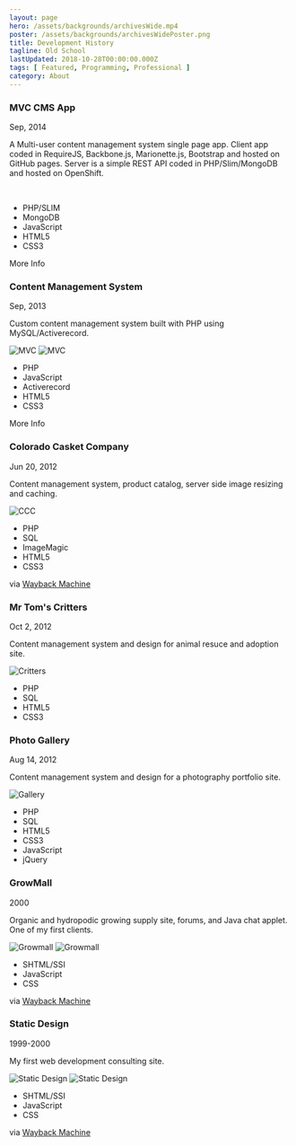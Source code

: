 ```yaml
---
layout: page
hero: /assets/backgrounds/archivesWide.mp4
poster: /assets/backgrounds/archivesWidePoster.png
title: Development History
tagline: Old School
lastUpdated: 2018-10-28T00:00:00.000Z
tags: [ Featured, Programming, Professional ]
category: About
---
```


### MVC CMS App

Sep, 2014

A Multi-user content management system single page app. Client app coded in
RequireJS, Backbone.js, Marionette.js, Bootstrap and hosted on GitHub pages.
Server is a simple REST API coded in PHP/Slim/MongoDB and hosted on OpenShift.

<img class="lazyLoad thumbnail" :data-src="$withBase('/assets/professional/MVC1.png')" alt=""/>
<img class="lazyLoad thumbnail" :data-src="$withBase('/assets/professional/MVC2.png')" alt=""/>

-   PHP/SLIM
-   MongoDB
-   JavaScript
-   HTML5
-   CSS3

<a :href="$withBase('/pages/portfolio/mvc/')">More Info</a>

### Content Management System

Sep, 2013

Custom content management system built with PHP using MySQL/Activerecord.

<img class="lazyLoad thumbnail" :data-src="$withBase('/assets/professional/CMSCode.png')" alt="MVC">
<img class="lazyLoad thumbnail" :data-src="$withBase('/assets/professional/CMSProjects.png')" alt="MVC">

-   PHP
-   JavaScript
-   Activerecord
-   HTML5
-   CSS3

<a :href="$withBase('/pages/portfolio/cms/')">More Info</a>

### Colorado Casket Company

Jun 20, 2012

Content management system, product catalog, server side image resizing and caching.

<img class="lazyLoad thumbnail" :data-src="$withBase('/assets/professional/casket.png')" alt="CCC">

-   PHP
-   SQL
-   ImageMagic
-   HTML5
-   CSS3

via <a href="https://web.archive.org/web/20141216221649/http://coloradocasketcompany.com/">Wayback Machine</a>

### Mr Tom's Critters

Oct 2, 2012

Content management system and design for animal resuce and adoption site.

<img class="lazyLoad thumbnail" :data-src="$withBase('/assets/professional/critter.png')" alt="Critters">

-   PHP
-   SQL
-   HTML5
-   CSS3

### Photo Gallery

Aug 14, 2012

Content management system and design for a photography portfolio site.

<img class="lazyLoad thumbnail" :data-src="$withBase('/assets/professional/gallery.png')" alt="Gallery">

-   PHP
-   SQL
-   HTML5
-   CSS3
-   JavaScript
-   jQuery

### GrowMall

2000

Organic and hydropodic growing supply site, forums, and Java chat applet.
One of my first clients.

<img class="lazyLoad thumbnail" :data-src="$withBase('/assets/professional/growmall.com.png')" alt="Growmall">
<img class="lazyLoad thumbnail" :data-src="$withBase('/assets/professional/growmall.com.forum.png')" alt="Growmall">

-   SHTML/SSI
-   JavaScript
-   CSS

via <a href="https://web.archive.org/web/20010720131045/http://growmall.com:80/">Wayback Machine</a>

### Static Design

1999-2000

My first web development consulting site.

<img class="lazyLoad thumbnail" :data-src="$withBase('/assets/professional/static.virtualave.net.index.png')" alt="Static Design">
<img class="lazyLoad thumbnail" :data-src="$withBase('/assets/professional/static.virtualave.net.j3d.png')" alt="Static Design">

-   SHTML/SSI
-   JavaScript
-   CSS

via <a href="https://web.archive.org/web/20021216145203/http://static.virtualave.net:80/index.shtml">Wayback Machine</a>
